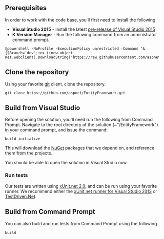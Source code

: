 ## Prerequisites
In order to work with the code base, you'll first need to install the following.

* **Visual Studio 2015** - Install the latest [pre-release of Visual Studio 2015](http://www.visualstudio.com/en-us/downloads/visual-studio-2015-downloads-vs)
* **K Version Manager** - Run the following command from an administrator command prompt.
```Batchfile
@powershell -NoProfile -ExecutionPolicy unrestricted -Command "&{$Branch='dev';iex ((new-object net.webclient).DownloadString('https://raw.githubusercontent.com/aspnet/Home/release/kvminstall.ps1'))}"
```

## Clone the repository
Using your favorite [git](http://git-scm.com/) client, clone the repository.

``` Batchfile
git clone https://github.com/aspnet/EntityFramework.git
```

## Build from Visual Studio
Before opening the solution, you'll need run the following from Command Prompt.
Navigate to the root directory of the solution (~"/EntityFramework") in your command prompt, and issue the command:

``` Batchfile
build initialize
```

This will download the [NuGet](http://www.nuget.org/) packages that we depend on, and reference them from the projects.

You should be able to open the solution in Visual Studio now.

### Run tests

Our tests are written using [xUnit.net 2.0](https://github.com/xunit/xunit), and can be run using your favorite runner. We recommend either the [xUnit.net runner for Visual Studio 2013](http://visualstudiogallery.msdn.microsoft.com/463c5987-f82b-46c8-a97e-b1cde42b9099) or [TestDriven.Net](http://www.testdriven.net/).

## Build from Command Prompt
You can also build and run tests from Command Prompt using the following.
``` Batchfile
build
```